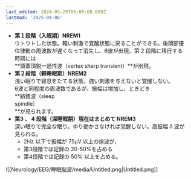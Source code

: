 ```yaml
---
last_edited: 2024-05-29T00:00:00.000Z
lastmod: '2025-04-06'
---
```





- **第１段階（入眠期）NREM1**  
    ウトウトした状態。軽い刺激で覚醒状態に戻ることができる。後頭部優  
    位律動の周波数が遅くなって消失し、θ波が出現。第 2 段階に移行する  
    時期には  
    **頭蓋頂鋭一過性波（vertex sharp transient）**が出現。
- **第２段階（軽睡眠期）NREM2**  
    浅い眠りで寝息をたてる状態。強い刺激を与えないと覚醒しない。  
    θ波と同程度の周波数であるが、振幅は増加し、ときどき  
    **紡錘波（sleep  
    spindle）  
    **が見られます。
- **第3 、 4 段階（深睡眠期）現在はまとめて NREM3**  
    深い眠りで完全な眠り。ゆり動かさなければ覚醒しない。高振幅 δ 波が  
    見られる。  
    - 2Hz 以下で振幅が 75μV 以上の徐波が，
    - 第3段階では記録の 20-50%を占める
    - 第4段階では記録の 50% 以上を占める。

![[Neurology/EEG/睡眠脳波/media/Untitled.png|Untitled.png]]
